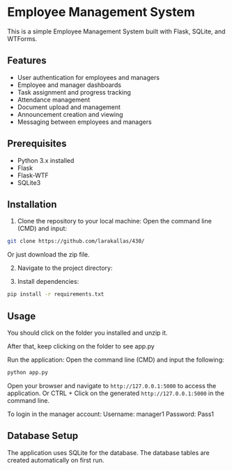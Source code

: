 # Employee Management System

This is a simple Employee Management System built with Flask, SQLite, and WTForms.

## Features

- User authentication for employees and managers
- Employee and manager dashboards
- Task assignment and progress tracking
- Attendance management
- Document upload and management
- Announcement creation and viewing
- Messaging between employees and managers

## Prerequisites

- Python 3.x installed
- Flask
- Flask-WTF
- SQLite3

## Installation

1. Clone the repository to your local machine:
Open the command line (CMD) and input:
```bash
git clone https://github.com/larakallas/430/
```
Or just download the zip file.

2. Navigate to the project directory:

3. Install dependencies:

```bash
pip install -r requirements.txt
```

## Usage
You should click on the folder you installed and unzip it.

After that, keep clicking on the folder to see app.py

Run the application:
Open the command line (CMD) and input the following:
```bash
python app.py
```

Open your browser and navigate to `http://127.0.0.1:5000` to access the application.
Or CTRL + Click on the generated `http://127.0.0.1:5000` in the command line.


To login in the manager account:
Username: manager1
Password: Pass1

## Database Setup

The application uses SQLite for the database. The database tables are created automatically on first run.


